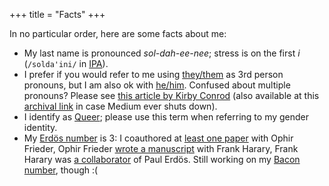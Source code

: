 
+++
title = "Facts"
+++

In no particular order, here are some facts about me:

- My last name is pronounced *sol-dah-ee-nee*; stress is on the first *i* (`/solda'ini/` in [IPA](https://en.wikipedia.org/wiki/Help:IPA/Italian)).
- I prefer if you would refer to me using [they/them](https://pronoun.is/they/them) as 3rd person pronouns, but I am also ok with [he/him](https://pronoun.is/he/him). Confused about multiple pronouns? Please see [this article by Kirby Conrod](https://kconrod.medium.com/intermediate-pronoun-studies-multiple-pronouns-71e34cd28c54) (also available at this [archival link](https://web.archive.org/web/20220130005650/https://kconrod.medium.com/intermediate-pronoun-studies-multiple-pronouns-71e34cd28c54) in case Medium ever shuts down).
- I identify as [Queer](https://en.wikipedia.org/wiki/Queer); please use this term when referring to my gender identity.
- My [Erdös number](https://en.wikipedia.org/wiki/Erdős_number) is 3: I coauthored at [least one paper](https://doi.org/10.1007/978-3-319-16354-3_59) with Ophir Frieder, Ophir Frieder [wrote a manuscript](https://doi.org/10.1080/00207160211287) with Frank Harary, Frank Harary was [a collaborator](https://doi.org/10.1112/S0025579300005222) of Paul Erdös. Still working on my [Bacon number](https://en.wikipedia.org/wiki/Six_Degrees_of_Kevin_Bacon), though :(
